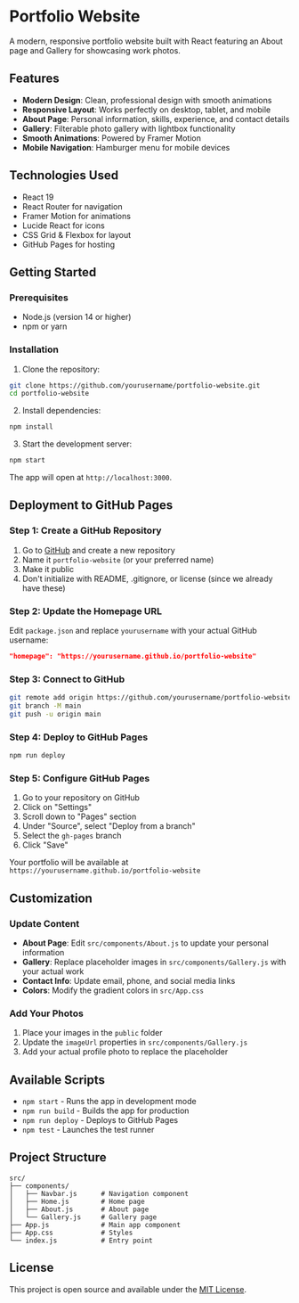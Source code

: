 # Portfolio Website

A modern, responsive portfolio website built with React featuring an About page and Gallery for showcasing work photos.

## Features

- **Modern Design**: Clean, professional design with smooth animations
- **Responsive Layout**: Works perfectly on desktop, tablet, and mobile
- **About Page**: Personal information, skills, experience, and contact details
- **Gallery**: Filterable photo gallery with lightbox functionality
- **Smooth Animations**: Powered by Framer Motion
- **Mobile Navigation**: Hamburger menu for mobile devices

## Technologies Used

- React 19
- React Router for navigation
- Framer Motion for animations
- Lucide React for icons
- CSS Grid & Flexbox for layout
- GitHub Pages for hosting

## Getting Started

### Prerequisites

- Node.js (version 14 or higher)
- npm or yarn

### Installation

1. Clone the repository:
```bash
git clone https://github.com/yourusername/portfolio-website.git
cd portfolio-website
```

2. Install dependencies:
```bash
npm install
```

3. Start the development server:
```bash
npm start
```

The app will open at `http://localhost:3000`.

## Deployment to GitHub Pages

### Step 1: Create a GitHub Repository

1. Go to [GitHub](https://github.com) and create a new repository
2. Name it `portfolio-website` (or your preferred name)
3. Make it public
4. Don't initialize with README, .gitignore, or license (since we already have these)

### Step 2: Update the Homepage URL

Edit `package.json` and replace `yourusername` with your actual GitHub username:

```json
"homepage": "https://yourusername.github.io/portfolio-website"
```

### Step 3: Connect to GitHub

```bash
git remote add origin https://github.com/yourusername/portfolio-website.git
git branch -M main
git push -u origin main
```

### Step 4: Deploy to GitHub Pages

```bash
npm run deploy
```

### Step 5: Configure GitHub Pages

1. Go to your repository on GitHub
2. Click on "Settings"
3. Scroll down to "Pages" section
4. Under "Source", select "Deploy from a branch"
5. Select the `gh-pages` branch
6. Click "Save"

Your portfolio will be available at `https://yourusername.github.io/portfolio-website`

## Customization

### Update Content

- **About Page**: Edit `src/components/About.js` to update your personal information
- **Gallery**: Replace placeholder images in `src/components/Gallery.js` with your actual work
- **Contact Info**: Update email, phone, and social media links
- **Colors**: Modify the gradient colors in `src/App.css`

### Add Your Photos

1. Place your images in the `public` folder
2. Update the `imageUrl` properties in `src/components/Gallery.js`
3. Add your actual profile photo to replace the placeholder

## Available Scripts

- `npm start` - Runs the app in development mode
- `npm run build` - Builds the app for production
- `npm run deploy` - Deploys to GitHub Pages
- `npm test` - Launches the test runner

## Project Structure

```
src/
├── components/
│   ├── Navbar.js      # Navigation component
│   ├── Home.js        # Home page
│   ├── About.js       # About page
│   └── Gallery.js     # Gallery page
├── App.js             # Main app component
├── App.css            # Styles
└── index.js           # Entry point
```

## License

This project is open source and available under the [MIT License](LICENSE).
